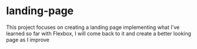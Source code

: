 # landing-page
This project focuses on creating a landing page implementing what I've learned so far with Flexbox, I will come back to it and create a better looking page as I improve